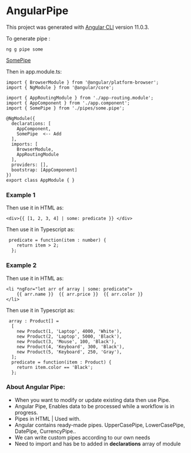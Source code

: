 # AngularPipe

This project was generated with [Angular CLI](https://github.com/angular/angular-cli) version 11.0.3.

To generate pipe :

```
ng g pipe some
```


[SomePipe](https://github.com/mervbayrak/angular-pipe/blob/main/src/app/pipes/some.pipe.ts)


Then in app.module.ts:

```
import { BrowserModule } from '@angular/platform-browser';
import { NgModule } from '@angular/core';

import { AppRoutingModule } from './app-routing.module';
import { AppComponent } from './app.component';
import { SomePipe } from './pipes/some.pipe';

@NgModule({
  declarations: [
    AppComponent,
    SomePipe  <-- Add 
  ],
  imports: [
    BrowserModule,
    AppRoutingModule
  ],
  providers: [],
  bootstrap: [AppComponent]
})
export class AppModule { }

```

###  Example 1
Then use it in HTML as:

```
<div>{{ [1, 2, 3, 4] | some: predicate }} </div>
```
Then use it in Typescript as:

```
 predicate = function(item : number) {
    return item > 2;
  };
```


###  Example 2
Then use it in HTML as:

```
<li *ngFor="let arr of array | some: predicate">
    {{ arr.name }}  {{ arr.price }}  {{ arr.color }}
</li>
```
Then use it in Typescript as:

```
 array : Product[] = 
  [
    new Product(1, 'Laptop', 4000, 'White'), 
    new Product(2, 'Laptop', 5000, 'Black'), 
    new Product(3, 'Mouse', 100, 'Black'), 
    new Product(4, 'Keyboard', 300, 'Black'),
    new Product(5, 'Keyboard', 250, 'Gray'),
  ];
  predicate = function(item : Product) {
    return item.color == 'Black';
  };
```
### About Angular Pipe:
<div>
  <ul>
    <li>When you want to modify or update existing data then use Pipe.</li>
    <li>Angular Pipe, Enables data to be processed while a workflow is in progress.</li>
    <li>Pipes in HTML | Used with.</li>
    <li>Angular contains ready-made pipes. UpperCasePipe, LowerCasePipe, DatePipe, CurrencyPipe..</li>
    <li>We can write custom pipes according to our own needs</li>
    <li>Need to import and has be to added in <b>declarations</b> array of module</li>
  </ul>
</div>
